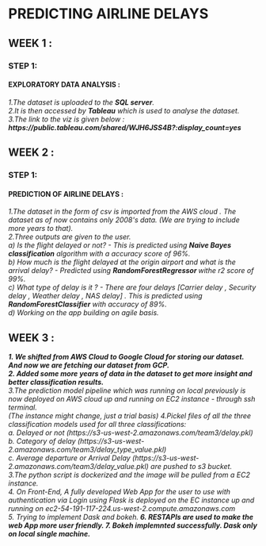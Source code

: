 # PREDICTING AIRLINE DELAYS 
 ## WEEK 1 :
 ### STEP 1:
 #### <b>EXPLORATORY DATA ANALYSIS :</b>
 <i>
 1.The dataset is uploaded to the <b>SQL server</b>.<br>
 2.It is then accessed by <b>Tableau</b> which is used to analyse the dataset.<br>
 3.The link to the viz is given below :<br></i>
 <i><b>https://public.tableau.com/shared/WJH6JSS4B?:display_count=yes</b><br></i>

## WEEK 2 :
### STEP 1:
#### <b>PREDICTION OF AIRLINE DELAYS :</b>
<i>
 1.The dataset in the form of csv is imported from the AWS cloud . The dataset as of now contains only 2008's data. (We are trying to include more years to that).<br>
 2.Three outputs are given to the user.<br>
 a) Is the flight delayed or not? - This is predicted using <b>Naive Bayes classification</b> algorithm with a accuracy score of 96%.<br>
   b) How much is the flight delayed at the origin airport and what is the arrival delay? - Predicted using <b>RandomForestRegressor </b>withe r2 score of 99%.<br>
   c) What type of delay is it ? - There are four delays [Carrier delay , Security delay , Weather delay , NAS delay] . This is predicted using <b>RandomForestClassifier</b> with accuracy of 89%.<br>
 d)  Working on the app building on agile basis.
 </i>
 
 ## WEEK 3 :
 <i>
 <b>
 1. We shifted from AWS Cloud to Google Cloud for storing our dataset. And now we are fetching our dataset from GCP.<br>
 2. Added some more years of data in the dataset to get more insight and better classification results.</b><br>
 3.The prediction model pipeline which was running on local previously is now deployed on AWS cloud up and running on EC2 instance - through ssh terminal. </b><br> (The instance might change, just a trial basis)
 4.Pickel files of all the three classification models used for all three classifications:</b><br>
 a. Delayed or not (https://s3-us-west-2.amazonaws.com/team3/delay.pkl)</b><br>
 b. Category of delay (https://s3-us-west-2.amazonaws.com/team3/delay_type_value.pkl)</b><br>
 c. Average departure or Arrival Delay (https://s3-us-west-2.amazonaws.com/team3/delay_value.pkl)
 are pushed to s3 bucket.</b><br>
 3.The python script is dockerized and the image will be pulled from a EC2 instance.</b><br>
 4. On Front-End, A fully developed Web App for the user to use with authentication via Login using Flask is deployed on the EC instance up and running on  ec2-54-191-117-224.us-west-2.compute.amazonaws.com </b><br>
 5. Trying to implement Dask and bokeh.</b><b>
 6. RESTAPIs are used to make the web App more user friendly.</b><B>
 7. Bokeh implemnted successfully. Dask only on local single machine. </b>
 
 
</i>
